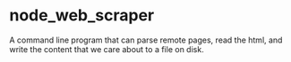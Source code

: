 # node_web_scraper

A command line program that can parse remote pages, read the html, and write the content that we care about to a file on disk.